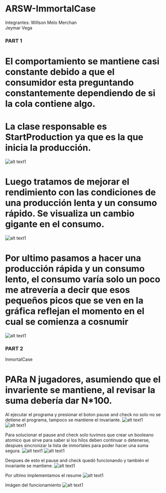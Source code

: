 # ARSW-ImmortalCase

Integrantes:
Willson Melo Merchan  
Jeymar Vega

### PART 1

# El comportamiento se mantiene casi constante debido a que el consumidor esta preguntando constantemente dependiendo de si la cola contiene algo.
# La clase responsable es StartProduction ya que es la que inicia la producción.
![alt text1](https://github.com/Stilink/ARSW-ImmortalCase/blob/master/img/producer-consumer.png)

# Luego tratamos de mejorar el rendimiento con las condiciones de una producción lenta y un consumo rápido. Se visualiza un cambio gigante en el consumo.
![alt text1](https://github.com/Stilink/ARSW-ImmortalCase/blob/master/img/2-producter-consumer.png)

# Por ultimo pasamos a hacer una producción rápida y un consumo lento, el consumo varía solo un poco me atrevería a decir que esos pequeños picos que se ven en la gráfica reflejan el momento en el cual se comienza a cosnumir
![alt text1](https://github.com/Stilink/ARSW-ImmortalCase/blob/master/img/3-producter-consumer.PNG)


### PART 2
InmortalCase

# PARa N jugadores, asumiendo que el invariente se mantiene, al revisar la suma debería dar N*100.

Al ejecutar el programa y presionar el boton pause and check no solo no se detiene el programa, tampoco se mantiene el invariante.
![alt text1](https://github.com/Stilink/ARSW-ImmortalCase/blob/master/img/Confirmacion_salud.PNG)
![alt text1](https://github.com/Stilink/ARSW-ImmortalCase/blob/master/img/Confirmacion_salud_2.PNG)

Para solucionar el pause and check solo tuvimos que crear un booleano atomico que sirve para saber si los hilos deben continuar o detenerse, despues sincronizar la lista de inmortales para poder hacer una suma segura.
![alt text1](https://github.com/Stilink/ARSW-ImmortalCase/blob/master/img/Pause.PNG)
![alt text1](https://github.com/Stilink/ARSW-ImmortalCase/blob/master/img/pause2.PNG)


Despues de esto el pause and check quedó funcionando y también el invariante se mantiene.
![alt text1](https://github.com/Stilink/ARSW-ImmortalCase/blob/master/img/FuncPause.PNG)

Por ultimo implementamos el resume
![alt text1](https://github.com/Stilink/ARSW-ImmortalCase/blob/master/img/codeResume.PNG)

Imágen del funcionamiento
![alt text1](https://github.com/Stilink/ARSW-ImmortalCase/blob/master/img/funcResume.PNG)



